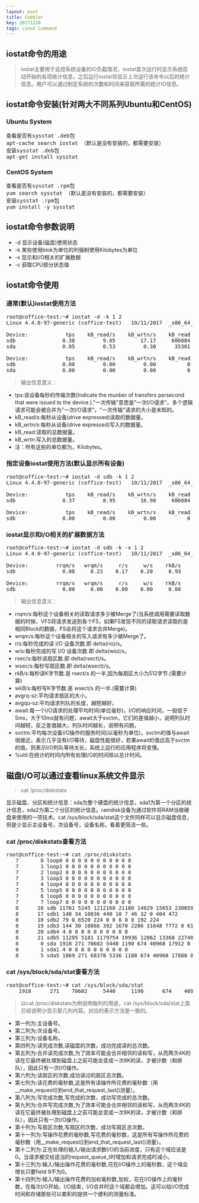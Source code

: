```yaml
---
layout: post
title: Cobbler
key: 20171220
tags: Linux Command
---
```


## iostat命令的用途
>iostat主要用于监控系统设备的IO负载情况，iostat首次运行时显示系统启动开始的各项统计信息，之后运行iostat将显示上次运行该命令以后的统计信息。用户可以通过制定系统的次数和时间来获取所需的统计IO信息。
## iostat命令安装(针对两大不同系列Ubuntu和CentOS)
### Ubuntu System
<pre>
查看是否有sysstat .deb包
apt-cache search iostat （默认是没有安装的，都需要安装）
安装sysstat .deb包
apt-get install sysstat
</pre>

### CentOS System
<pre>
查看是否有sysstat .rpm包
yum search sysstat （默认是没有安装的，都需要安装）
安装sysstat .rpm包
yum install -y sysstat
</pre>
## iostat命令参数说明
- -d 显示设备(磁盘)使用状态
- -k 某些使用blok为单位的列强制使用Kilobytes为单位
- -x 显示和I/O相关的扩展数据
- -c 获取CPU部分状态值
## iostat命令使用
### 通常(默认)iostat使用方法
<pre>
root@coffice-test:~# iostat -d -k 1 2
Linux 4.4.0-97-generic (coffice-test) 	10/11/2017 	_x86_64_	(4 CPU)

Device:            tps    kB_read/s    kB_wrtn/s    kB_read    kB_wrtn
sdb               0.38         9.05        17.17     606084    1149895
sda               0.05         0.53         0.30      35301      20056

Device:            tps    kB_read/s    kB_wrtn/s    kB_read    kB_wrtn
sdb               0.00         0.00         0.00          0          0
sda               0.00         0.00         0.00          0          0
</pre>
>输出信息意义：
>
- tps:该设备每秒的传输次数(Indicate the munber of transfers persecond that were issued to the device.)."一次传输"意思是"一次I/O请求"。多个逻辑请求可能会被合并为"一次I/O请求"。"一次传输"请求的大小是未知的。
- kB_read/s:每秒从设备(drive expressed)读取的数据量。
- kB_wrtn/s:每秒从设备(drive expressed)写入的数据量。
- kB_read:读取的总数据量。
- kB_wrtn:写入的总数据量。
- 注：所有这些的单位都为，Kilobytes。
### 指定设备iostat使用方法(默认显示所有设备)
<pre>
root@coffice-test:~# iostat -d sdb -k 1 2
Linux 4.4.0-97-generic (coffice-test) 	10/11/2017 	_x86_64_	(4 CPU)

Device:            tps    kB_read/s    kB_wrtn/s    kB_read    kB_wrtn
sdb               0.37         8.95        16.98     606084    1150399

Device:            tps    kB_read/s    kB_wrtn/s    kB_read    kB_wrtn
sdb               0.00         0.00         0.00          0          0
</pre>
### iostat显示和I/O相关的扩展数据方法
<pre>
root@coffice-test:~# iostat -d sdb -k -x 1 2
Linux 4.4.0-97-generic (coffice-test) 	10/11/2017 	_x86_64_	(4 CPU)

Device:         rrqm/s   wrqm/s     r/s     w/s    rkB/s    wkB/s avgrq-sz avgqu-sz   await r_await w_await  svctm  %util
sdb               0.08     0.23    0.17    0.20     8.93    16.95   138.74     0.01   19.08    1.80   34.06   2.00   0.07

Device:         rrqm/s   wrqm/s     r/s     w/s    rkB/s    wkB/s avgrq-sz avgqu-sz   await r_await w_await  svctm  %util
sdb               0.00     0.00    0.00    0.00     0.00     0.00     0.00     0.00    0.00    0.00    0.00   0.00   0.00
</pre>
>输出信息意义：
>
- rrqm/s:每秒这个设备相关的读取请求多少被Merge了(当系统调用需要读取数据的时候，VFS将请求发送到各个FS，如果FS发现不同的读取请求读取的是相同Block的数据，FS会将这个请求合并Merge)。
- wrqm/s:每秒这个设备相关的写入请求有多少被Merge了。
- r/s:每秒完成的读 I/O 设备次数.即 delta(rio)/s。
- w/s:每秒完成的写 I/O 设备次数.即 delta(wio)/s。
- rsec/s:每秒读扇区数.即 delta(rsect)/s。
- wsec/s:每秒写扇区数.即 delta(wsect)/s。
- rkB/s:每秒读K字节数.是 rsect/s 的一半,因为每扇区大小为512字节.(需要计算)
- wkB/s:每秒写K字节数.是 wsect/s 的一半.(需要计算)
- avgrq-sz:平均请求扇区的大小。
- avgqu-sz:平均请求列队的长度，越短越好。
- await:每一个I/O请求的处理平均时间(单位毫秒)。I/O的响应时间，一般低于5ms，大于10ms就有问题，await大于svctm，它们的差值越小，说明列队时间越短，反之差值越大，列队时间越长，说明有问题。
- svctm:平均每次设备I/O操作的服务时间(以毫秒为单位)，svctm的值与await很接近，表示几乎没有I/O等待，磁盘性能很好，若果await的值远高于svctm的值，则表示I/O列队等待太长，系统上运行的应用程序将变慢。
- %util:在统计的时间内所有处理I/O的时间除以总计时间。
## 磁盘I/O可以通过查看linux系统文件显示
>cat /proc/diskstats
>
显示磁盘、分区和统计信息：sda为整个硬盘的统计信息，sda1为第一个分区的统计信息，sda2为第二个分区的统计信息。ramdisk设备为通过软件将RAM当做硬盘来使用的一项技术。cat /sys/block/sda/stat这个文件同样可以显示磁盘信息，但是少显示主设备号，次设备号，设备名称，看着更简洁一些。
### cat /proc/diskstats查看方法
<pre>
root@coffice-test:~# cat /proc/diskstats
   7       0 loop0 0 0 0 0 0 0 0 0 0 0 0
   7       1 loop1 0 0 0 0 0 0 0 0 0 0 0
   7       2 loop2 0 0 0 0 0 0 0 0 0 0 0
   7       3 loop3 0 0 0 0 0 0 0 0 0 0 0
   7       4 loop4 0 0 0 0 0 0 0 0 0 0 0
   7       5 loop5 0 0 0 0 0 0 0 0 0 0 0
   7       6 loop6 0 0 0 0 0 0 0 0 0 0 0
   7       7 loop7 0 0 0 0 0 0 0 0 0 0 0
   8      16 sdb 11761 5245 1212168 21180 14029 15653 2306590 463460 0 52008 485164
   8      17 sdb1 148 34 10836 440 10 7 46 32 0 404 472
   8      18 sdb2 79 0 6520 224 0 0 0 0 0 192 224
   8      19 sdb3 144 30 10866 392 1670 2286 31648 7772 0 6100 8164
   8      20 sdb4 4 0 8 8 0 0 0 0 0 8 8
   8      21 sdb5 11295 5181 1179754 19936 12062 13360 2274896 455120 0 47236 475580
   8       0 sda 1918 271 70602 5440 1190 674 40968 17912 0 21232 23348
   8       1 sda1 4 0 8 0 0 0 0 0 0 0 0
   8       5 sda5 1869 271 68378 5336 1188 674 40968 17880 0 21100 23212
</pre>
### cat /sys/block/sda/stat查看方法
<pre>
root@coffice-test:~# cat /sys/block/sda/stat
    1918      271    70602     5440     1190      674    40968    17912        0    21232    23348
</pre>
>以cat /proc/diskstats为例说明每列的用途，cat /sys/block/sda/stat上面已经说明少显示那几列内容。对应的表示方法是一致的。
>
- 第一列为:主设备号。
- 第二列为:次设备号。
- 第三列为:设备名称。
- 第四列为:读完成次数,读磁盘的次数，成功完成读的总次数。
- 第五列为:合并读完成次数,为了效率可能会合并相邻的读和写，从而两次4K的读在它最终被处理到磁盘上之前可能会变成一次8K的读，才被计数（和排队），因此只有一次I/O操作。
- 第六列为:读扇区的次数,成功读过的扇区总次数。
- 第七列为:读花费的毫秒数,这是所有读操作所花费的毫秒数（用__make_request()到end_that_request_last()测量）。
- 第八列为:写完成次数,写完成的次数，成功写完成的总次数。
- 第九列为:合并写完成次数,为了效率可能会合并相邻的读和写，从而两次4K的读在它最终被处理到磁盘上之前可能会变成一次8K的读，才被计数（和排队），因此只有一次I/O操作。
- 第十列为:写扇区次数,写扇区的次数，成功写扇区总次数。
- 第十一列为:写操作花费的毫秒数,写花费的毫秒数，这是所有写操作所花费的毫秒数（用__make_request()到end_that_request_last()测量）。
- 第十二列为:正在处理的输入/输出请求数I/O的当前进度，只有这个域应该是0。当请求被交给适当的request_queue_t时增加和请求完成时减小。
- 第十三列为:输入/输出操作花费的毫秒数,花在I/O操作上的毫秒数，这个域会增长只要field 9不为0。
- 第十四列为:输入/输出操作花费的加权毫秒数,加权，花在I/O操作上的毫秒数，在每次I/O开始，I/O结束，I/O合并时这个域都会增加。这可以给I/O完成时间和存储那些可以累积的提供一个便利的测量标准。
















































